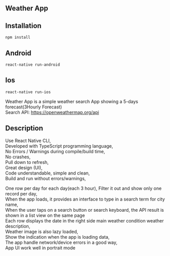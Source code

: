 ## Weather App

## Installation

`npm install`

## Android
`react-native run-android`

## Ios
`react-native run-ios`


Weather App is a simple weather search App showing a 5-days forecast(3Hourly Forecast)</br>
Search API: https://openweathermap.org/api


## Description

Use React Native CLI,</br>
Developed with TypeScript programming language,</br>
No Errors / Warnings during compile/build time,</br>
No crashes,</br>
Pull down to refresh,</br>
Great design (UI),</br>
Code understandable, simple and clean,</br>
Build and run without errors/warnings,</br>

One row per day for each day(each 3 hour), Filter it out and show only one record per day,</br>
When the app loads, it provides an interface to type in a search term for city name,</br>
When the user taps on a search button or search keyboard, the API result is shown in a list view on the same page</br>
Each row displays the date in the right side main weather condition weather description,</br>
Weather image is also lazy loaded,</br>
Show the indication when the app is loading data,</br>
The app handle network/device errors in a good way,</br>
App UI work well in portrait mode



